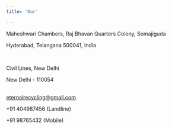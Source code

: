 ```yaml
---
title: 'Our'

---
```

<p>Maheshwari Chambers, Raj Bhavan Quarters Colony, Somajiguda</p>
                <p>Hyderabad, Telangana 500041, India </p>
                <br />
                <p>Civil Lines, New Delhi</p>
                <p>New Delhi - 110054</p>
                <br />
                <a href="mailto:erecycling@gmail.com">eternalrecycling@gmail.com</a>
                <br />
                <p>+91  404987456 (Landline)</p>
                <p>+91 98765432 (Mobile)</p>